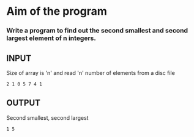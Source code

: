 # Aim of the program

### Write a program to find out the second smallest and second largest element of n integers.

## INPUT
Size of array is 'n' and read 'n' number of elements from a disc file
```
2 1 0 5 7 4 1
```

## OUTPUT
Second smallest, second largest

```
1 5
```